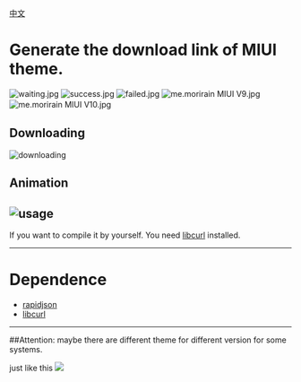 [中文](readme_zh.md)

# Generate the download link of MIUI theme.
![waiting.jpg](https://i.loli.net/2019/02/23/5c70f47d135f7.jpg)
![success.jpg](https://i.loli.net/2019/02/23/5c70f47e017e3.jpg)
![failed.jpg](https://i.loli.net/2019/02/23/5c70f47e4a856.jpg)
![me.morirain MIUI V9.jpg](https://i.loli.net/2019/02/23/5c70f47e7c611.jpg)
![me.morirain MIUI V10.jpg](https://i.loli.net/2019/02/23/5c70f47e7d213.jpg)
　
## Downloading

![downloading](https://i.loli.net/2019/02/23/5c70f47e89852.jpg)

## Animation

![usage](https://i.loli.net/2019/02/25/5c73d17995cd6.gif)
-----
If you want to compile it by yourself. You need [libcurl](https://curl.haxx.se/download.html) installed.

-----
# Dependence
 - [rapidjson](https://github.com/Tencent/rapidjson)
 - [libcurl](https://curl.haxx.se/download.html)

-----
##Attention: 
maybe there are different theme for different version for some systems.

just like this
![](https://i.loli.net/2019/02/23/5c70f140d57c3.jpg)